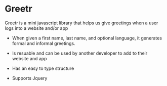 # Greetr

Greetr is a mini javascript library that helps us give greetings when a user logs into a website and/or app

* When given a first name, last name, and optional language, it generates formal and informal greetings.

* Is resuable and can be used by another developer to add to their website and app

* Has an easy to type structure 

* Supports Jquery
